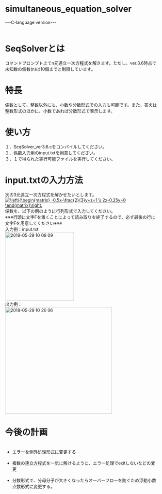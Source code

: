 # simultaneous_equation_solver
---C-language version---<br>
<br>
<h1>SeqSolverとは</h1>
コマンドプロンプト上でn元連立一次方程式を解きます。ただし、ver.3.6時点で未知数の個数(n)は10個までと制限しています。
<h1>特長</h1>
係数として、整数以外にも、小数や分数形式での入力も可能です。また、答えは整数形式のほかに、小数であれば分数形式で表示します。
<h1>使い方</h1>
１．SeqSolver_ver3.6.cをコンパイルしてください。<br>
２．係数入力用のinput.txtを用意してください。<br>
３．１で得られた実行可能ファイルを実行してください。<br>
<h1>input.txtの入力方法</h1>
次の3元連立一次方程式を解かせたいとします。<br>
<a href="https://www.codecogs.com/eqnedit.php?latex=\left\{\begin{matrix}&space;-0.5x-\frac{2}{3}y&plus;z=1&space;\\&space;2x-0.25y=0&space;\end{matrix}\right." target="_blank"><img src="https://latex.codecogs.com/gif.latex?\left\{\begin{matrix}&space;-0.5x-\frac{2}{3}y&plus;z=1&space;\\&space;2x-0.25y=0&space;\end{matrix}\right." title="\left\{\begin{matrix} -0.5x-\frac{2}{3}y+z=1 \\ 2x-0.25y=0 \end{matrix}\right." /></a><br>
係数を、以下の例のように行列形式で入力してください。<br>
※※※行頭に文字Fを置くことによって読み取りを終了するので、必ず最後の行に文字Fを用意してください※※※<br>
入力例：input.txt<br>
<img width="227" alt="2018-05-29 10 09 09" src="https://user-images.githubusercontent.com/38937777/40633136-b498cfea-6328-11e8-806b-3d8332f20603.png"><br>
出力例：<br>
<img width="352" alt="2018-05-29 10 20 06" src="https://user-images.githubusercontent.com/38937777/40633315-fa3b065c-6329-11e8-9ce7-5e89a8e45cc5.png"><br>



<h1>今後の計画</h1>
<ul>
  <li>エラーを例外処理形式に変更する</li>
  <li>複数の連立方程式を一気に解けるように、エラー処理でexitしないなどの変更</li>
  <li>分数形式で、分母分子が大きくなったらオーバーフローを防ぐため浮動小数点数形式に変更する。</li>
</ul>
